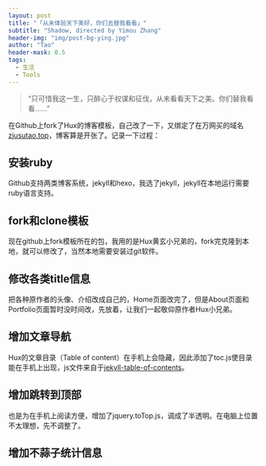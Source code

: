 ```yaml
---
layout: post
title: "「从未体验天下美好，你们去替我看看」"
subtitle: "Shadow, directed by Yimou Zhang"
header-img: "img/post-bg-ying.jpg"
author: "Tao"
header-mask: 0.5
tags:
  - 生活
  - Tools
---
```


> “只可惜我这一生，只醉心于权谋和征伐，从未看看天下之美。你们替我看看……”

在Github上fork了Hux的博客模板，自己改了一下，又绑定了在万网买的域名[zjusutao.top](http://zjusutao.top/)，博客算是开张了。记录一下过程：

## 安装ruby

Github支持两类博客系统，jekyll和hexo，我选了jekyll，jekyll在本地运行需要ruby语言支持。

## fork和clone模板

现在github上fork模板所在的包，我用的是Hux黄玄小兄弟的，fork完克隆到本地，就可以修改了，当然本地需要安装过git软件。

## 修改各类title信息

把各种原作者的头像、介绍改成自己的，Home页面改完了，但是About页面和Portfolio页面暂时没时间改，先放着，让我们一起敬仰原作者Hux小兄弟。

## 增加文章导航

Hux的文章目录（Table of content）在手机上会隐藏，因此添加了toc.js使目录能在手机上出现，js文件来自于[jekyll-table-of-contents](https://github.com/ghiculescu/jekyll-table-of-contents)。

## 增加跳转到顶部

也是为在手机上阅读方便，增加了jquery.toTop.js，调成了半透明。在电脑上位置不太理想，先不调整了。

## 增加不蒜子统计信息



